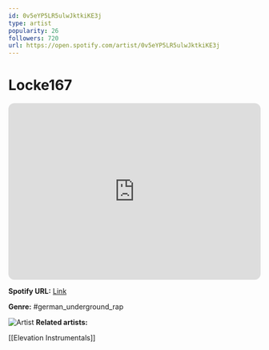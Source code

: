 ```yaml
---
id: 0v5eYP5LR5ulwJktkiKE3j
type: artist
popularity: 26
followers: 720
url: https://open.spotify.com/artist/0v5eYP5LR5ulwJktkiKE3j
---
```

# Locke167

<iframe style="border-radius:12px" src="https://open.spotify.com/embed/artist/0v5eYP5LR5ulwJktkiKE3j" width="100%" height="352" frameBorder="0" allowfullscreen="" allow="autoplay; clipboard-write; encrypted-media; fullscreen; picture-in-picture" loading="lazy"></iframe>

**Spotify URL:** [Link](https://open.spotify.com/artist/0v5eYP5LR5ulwJktkiKE3j)

**Genre:**  #german_underground_rap

![Artist](https://i.scdn.co/image/ab6761610000e5ebf72c517a1cc2c4d58e2835a7)
**Related artists:**

[[Elevation Instrumentals]]
